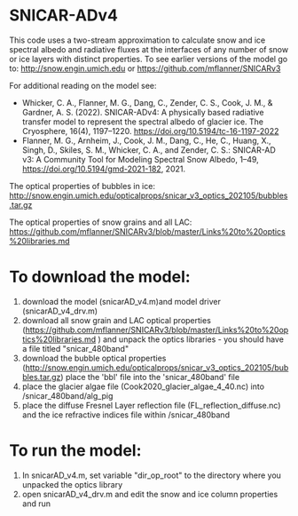 # SNICAR-ADv4 

This code uses a two-stream approximation to calculate snow and ice spectral albedo and radiative fluxes at the interfaces of any number of snow or ice layers with distinct properties.
To see earlier versions of the model go to:
http://snow.engin.umich.edu or https://github.com/mflanner/SNICARv3 

For additional reading on the model see: 
- Whicker, C. A., Flanner, M. G., Dang, C., Zender, C. S., Cook, J. M., & Gardner, A. S. (2022). SNICAR-ADv4: A physically based radiative transfer model to represent the spectral albedo of glacier ice. The Cryosphere, 16(4), 1197–1220. https://doi.org/10.5194/tc-16-1197-2022
- Flanner, M. G., Arnheim, J., Cook, J. M., Dang, C., He, C., Huang, X., Singh, D., Skiles, S. M., Whicker, C. A., and Zender, C. S.: SNICAR-AD v3: A Community Tool for Modeling Spectral Snow Albedo, 1–49, https://doi.org/10.5194/gmd-2021-182, 2021.



The optical properties of bubbles in ice: http://snow.engin.umich.edu/opticalprops/snicar_v3_optics_202105/bubbles.tar.gz 

The optical properties of snow grains and all LAC: https://github.com/mflanner/SNICARv3/blob/master/Links%20to%20optics%20libraries.md 


# To download the model:
1) download the model (snicarAD_v4.m)and model driver (snicarAD_v4_drv.m)
2) download all snow grain and LAC optical properties (https://github.com/mflanner/SNICARv3/blob/master/Links%20to%20optics%20libraries.md ) and unpack the optics libraries - you should have a file titled "snicar_480band" 
3) download the bubble optical properties (http://snow.engin.umich.edu/opticalprops/snicar_v3_optics_202105/bubbles.tar.gz) place the 'bbl' file into the 'snicar_480band' file
5) place the glacier algae file (Cook2020_glacier_algae_4_40.nc) into /snicar_480band/alg_pig
6) place the diffuse Fresnel Layer reflection file (FL_reflection_diffuse.nc) and the ice  refractive indices file within /snicar_480band


# To run the model: 
1) In snicarAD_v4.m, set variable "dir_op_root" to the directory where you unpacked the optics library
2) open snicarAD_v4_drv.m and edit the snow and ice column properties and run 



